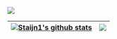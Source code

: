 ![](https://komarev.com/ghpvc/?username=Staijn1)

| <a href="https://github.com/anuraghazra/github-readme-stats"><img align="center" src="https://github-readme-stats.vercel.app/api?username=Staijn1&show_icons=true&include_all_commits=true&theme=buefy&hide_border=true" alt="Staijn1's github stats" /></a> | <a href="https://github.com/anuraghazra/github-readme-stats"><img align="center" src="https://github-readme-stats.vercel.app/api/top-langs/?username=Staijn1&layout=compact&theme=buefy&hide_border=true" /></a> |
| ------------- | ------------- |  
